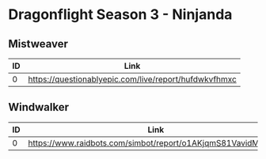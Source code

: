 # Dragonflight Season 3 - Ninjanda

## Mistweaver

| ID  | Link                                                  |
| --- | ----------------------------------------------------- |
| 0   | https://questionablyepic.com/live/report/hufdwkvfhmxc |

## Windwalker

| ID  | Link                                                          |
| --- | ------------------------------------------------------------- |
| 0   | https://www.raidbots.com/simbot/report/o1AKjqmS81VavidMEiJjKU |
